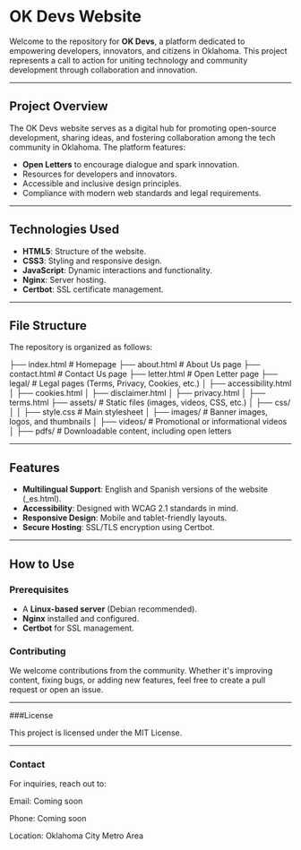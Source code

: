 # OK Devs Website

Welcome to the repository for **OK Devs**, a platform dedicated to empowering developers, innovators, and citizens in Oklahoma. This project represents a call to action for uniting technology and community development through collaboration and innovation.

---

## Project Overview

The OK Devs website serves as a digital hub for promoting open-source development, sharing ideas, and fostering collaboration among the tech community in Oklahoma. The platform features:

- **Open Letters** to encourage dialogue and spark innovation.
- Resources for developers and innovators.
- Accessible and inclusive design principles.
- Compliance with modern web standards and legal requirements.

---

## Technologies Used

- **HTML5**: Structure of the website.
- **CSS3**: Styling and responsive design.
- **JavaScript**: Dynamic interactions and functionality.
- **Nginx**: Server hosting.
- **Certbot**: SSL certificate management.

---

## File Structure

The repository is organized as follows:

├── index.html          # Homepage ├── about.html          # About Us page ├── contact.html        # Contact Us page ├── letter.html         # Open Letter page ├── legal/              # Legal pages (Terms, Privacy, Cookies, etc.) │   ├── accessibility.html │   ├── cookies.html │   ├── disclaimer.html │   ├── privacy.html │   ├── terms.html ├── assets/             # Static files (images, videos, CSS, etc.) │   ├── css/ │   │   ├── style.css   # Main stylesheet │   ├── images/         # Banner images, logos, and thumbnails │   ├── videos/         # Promotional or informational videos │   ├── pdfs/           # Downloadable content, including open letters

---

## Features

- **Multilingual Support**: English and Spanish versions of the website (_es.html).
- **Accessibility**: Designed with WCAG 2.1 standards in mind.
- **Responsive Design**: Mobile and tablet-friendly layouts.
- **Secure Hosting**: SSL/TLS encryption using Certbot.

---

## How to Use

### Prerequisites
- A **Linux-based server** (Debian recommended).
- **Nginx** installed and configured.
- **Certbot** for SSL management.

### Contributing

We welcome contributions from the community. Whether it's improving content, fixing bugs, or adding new features, feel free to create a pull request or open an issue.


---

###License

This project is licensed under the MIT License.


---

### Contact

For inquiries, reach out to:

Email: Coming soon

Phone: Coming soon

Location: Oklahoma City Metro Area

